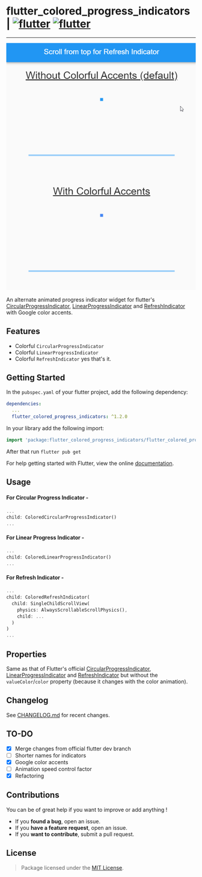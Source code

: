 # flutter_colored_progress_indicators <span> | </span> <a href="https://pub.dev/packages/flutter_colored_progress_indicators"><img src="https://img.shields.io/badge/pub.dev-v1.2.0-red?style=flat-square" alt="flutter"/></a> <a href="https://flutter.dev/"><img src="https://img.shields.io/badge/Built with-flutter-blue?style=flat-square" alt="flutter"/></a>

---

<p align="center"><img src="https://raw.githubusercontent.com/Abhi011999/flutter_colored_progress_indicators/master/images/example.gif" alt="example"/></p>

An alternate animated progress indicator widget for flutter's [CircularProgressIndicator](https://api.flutter.dev/flutter/material/CircularProgressIndicator-class.html), [LinearProgressIndicator](https://api.flutter.dev/flutter/material/LinearProgressIndicator-class.html) and [RefreshIndicator](https://api.flutter.dev/flutter/material/RefreshIndicator-class.html) with Google color accents.

## Features

- Colorful `CircularProgressIndicator`
- Colorful `LinearProgressIndicator`
- Colorful `RefreshIndicator`
yes that's it.

## Getting Started

In the `pubspec.yaml` of your flutter project, add the following dependency:

```yaml
dependencies:
  ...
  flutter_colored_progress_indicators: ^1.2.0
```

In your library add the following import:

```dart
import 'package:flutter_colored_progress_indicators/flutter_colored_progress_indicators.dart';
```

After that run `flutter pub get`

For help getting started with Flutter, view the online [documentation](https://flutter.io/).

## Usage

#### For Circular Progress Indicator -

```dart
...
child: ColoredCircularProgressIndicator()
...
```

#### For Linear Progress Indicator -

```dart
...
child: ColoredLinearProgressIndicator()
...
```

#### For Refresh Indicator -

```dart
...
child: ColoredRefreshIndicator(
  child: SingleChildScrollView(
    physics: AlwaysScrollableScrollPhysics(),
    child: ...
  )
)
...
```

## Properties

Same as that of Flutter's official [CircularProgressIndicator](https://api.flutter.dev/flutter/material/CircularProgressIndicator-class.html#instance-properties), [LinearProgressIndicator](https://api.flutter.dev/flutter/material/LinearProgressIndicator-class.html#instance-properties) and [RefreshIndicator](https://api.flutter.dev/flutter/material/RefreshIndicator-class.html#instance-properties) but without
the `valueColor`/`color` property (because it changes with the color animation).

## Changelog

See [CHANGELOG.md](https://github.com/Abhi011999/flutter_colored_progress_indicators/blob/master/CHANGELOG.md) for recent changes.

## TO-DO

- [x] Merge changes from official flutter dev branch
- [ ] Shorter names for indicators
- [x] Google color accents
- [ ] Animation speed control factor
- [x] Refactoring

## Contributions

You can be of great help if you want to improve or add anything !

- If you **found a bug**, open an issue.
- If you **have a feature request**, open an issue.
- If you **want to contribute**, submit a pull request.

## License

> Package licensed under the [MIT License](https://github.com/Abhi011999/flutter_colored_progress_indicators/blob/master/LICENSE).